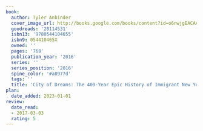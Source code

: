```yaml
---
book:
  author: Tyler Anbinder
  cover_image_url: http://books.google.com/books/content?id=o6nwjgEACAAJ&printsec=frontcover&img=1&zoom=1&source=gbs_api
  goodreads: '28114531'
  isbn13: '9780544104655'
  isbn9: 054410465X
  owned: ''
  pages: '768'
  publication_year: '2016'
  series: ''
  series_position: '2016'
  spine_color: '#a8977d'
  tags: ''
  title: 'City of Dreams: The 400-Year Epic History of Immigrant New York'
plan:
  date_added: 2023-01-01
review:
  date_read:
  - 2017-03-03
  rating: 5
---
```

